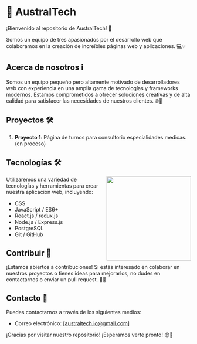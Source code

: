 # 🚀 AustralTech

¡Bienvenido al repositorio de AustralTech! 🌟

Somos un equipo de tres apasionados por el desarrollo web que colaboramos en la creación de increíbles páginas web y aplicaciones. 💻💡

## Acerca de nosotros ℹ️

Somos un equipo pequeño pero altamente motivado de desarrolladores web con experiencia en una amplia gama de tecnologías y frameworks modernos. 
Estamos comprometidos a ofrecer soluciones creativas y de alta calidad para satisfacer las necesidades de nuestros clientes. 🌐🔧

## Proyectos 🛠️

1. **Proyecto 1**: Página de turnos para consultorio especialidades medicas.(en proceso)

## Tecnologías 🛠️
<img align='right' src="https://media4.giphy.com/media/xT9IgzoKnwFNmISR8I/giphy.gif" width="230">
Utilizaremos una variedad de tecnologías y herramientas para crear nuestra aplicacion web, incluyendo:

- CSS
- JavaScript / ES6+
- React.js / redux.js
- Node.js / Express.js
- PostgreSQL
- Git / GitHub

## Contribuir 🤝

¡Estamos abiertos a contribuciones! Si estás interesado en colaborar en nuestros proyectos o tienes ideas para mejorarlos, no dudes en contactarnos o enviar un pull request. 💬🔗

## Contacto 📧

Puedes contactarnos a través de los siguientes medios:

- Correo electrónico: [australtech.io@gmail.com]

¡Gracias por visitar nuestro repositorio! ¡Esperamos verte pronto! 😊🚀


<!---
AustralTech/AustralTech is a ✨ special ✨ repository because its `README.md` (this file) appears on your GitHub profile.
You can click the Preview link to take a look at your changes.
--->
